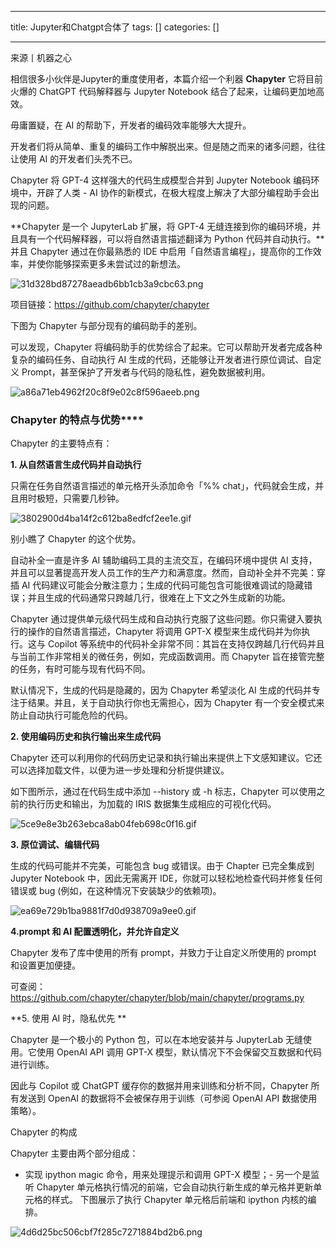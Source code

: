 
--- 
title:  Jupyter和Chatgpt合体了 
tags: []
categories: [] 

---
来源丨机器之心

相信很多小伙伴是Jupyter的重度使用者，本篇介绍一个利器 **Chapyter** 它将目前火爆的 ChatGPT 代码解释器与 Jupyter Notebook 结合了起来，让编码更加地高效。

毋庸置疑，在 AI 的帮助下，开发者的编码效率能够大大提升。

开发者们将从简单、重复的编码工作中解脱出来。但是随之而来的诸多问题，往往让使用 AI 的开发者们头秃不已。

Chapyter 将 GPT-4 这样强大的代码生成模型合并到 Jupyter Notebook 编码环境中，开辟了人类 - AI 协作的新模式，在极大程度上解决了大部分编程助手会出现的问题。

**Chapyter 是一个 JupyterLab 扩展，将 GPT-4 无缝连接到你的编码环境，并且具有一个代码解释器，可以将自然语言描述翻译为 Python 代码并自动执行。**并且 Chapyter 通过在你最熟悉的 IDE 中启用「自然语言编程」，提高你的工作效率，并使你能够探索更多未尝试过的新想法。

<img src="https://img-blog.csdnimg.cn/img_convert/31d328bd87278aeadb6bb1cb3a9cbc63.png" alt="31d328bd87278aeadb6bb1cb3a9cbc63.png">

项目链接：https://github.com/chapyter/chapyter

下图为 Chapyter 与部分现有的编码助手的差别。

可以发现，Chapyter 将编码助手的优势综合了起来。它可以帮助开发者完成各种复杂的编码任务、自动执行 AI 生成的代码，还能够让开发者进行原位调试、自定义 Prompt，甚至保护了开发者与代码的隐私性，避免数据被利用。

<img src="https://img-blog.csdnimg.cn/img_convert/a86a71eb4962f20c8f9e02c8f596aeeb.png" alt="a86a71eb4962f20c8f9e02c8f596aeeb.png">

### Chapyter 的特点与优势****

Chapyter 的主要特点有：

**1. 从自然语言生成代码并自动执行**

只需在任务自然语言描述的单元格开头添加命令「%% chat」，代码就会生成，并且用时极短，只需要几秒钟。

<img src="https://img-blog.csdnimg.cn/img_convert/3802900d4ba14f2c612ba8edfcf2ee1e.gif" alt="3802900d4ba14f2c612ba8edfcf2ee1e.gif">

别小瞧了 Chapyter 的这个优势。

自动补全一直是许多 AI 辅助编码工具的主流交互，在编码环境中提供 AI 支持，并且可以显著提高开发人员工作的生产力和满意度。然而，自动补全并不完美：穿插 AI 代码建议可能会分散注意力；生成的代码可能包含可能很难调试的隐藏错误；并且生成的代码通常只跨越几行，很难在上下文之外生成新的功能。

Chapyter 通过提供单元级代码生成和自动执行克服了这些问题。你只需键入要执行的操作的自然语言描述，Chapyter 将调用 GPT-X 模型来生成代码并为你执行。这与 Copilot 等系统中的代码补全非常不同：其旨在支持仅跨越几行代码并且与当前工作非常相关的微任务，例如，完成函数调用。而 Chapyter 旨在接管完整的任务，有时可能与现有代码不同。

默认情况下，生成的代码是隐藏的，因为 Chapyter 希望淡化 AI 生成的代码并专注于结果。并且，关于自动执行你也无需担心，因为 Chapyter 有一个安全模式来防止自动执行可能危险的代码。

**2. 使用编码历史和执行输出来生成代码**

Chapyter 还可以利用你的代码历史记录和执行输出来提供上下文感知建议。它还可以选择加载文件，以便为进一步处理和分析提供建议。

如下图所示，通过在代码生成中添加 --history 或 -h 标志，Chapyter 可以使用之前的执行历史和输出，为加载的 IRIS 数据集生成相应的可视化代码。

<img src="https://img-blog.csdnimg.cn/img_convert/5ce9e8e3b263ebca8ab04feb698c0f16.gif" alt="5ce9e8e3b263ebca8ab04feb698c0f16.gif">

**3. 原位调试、编辑代码**

生成的代码可能并不完美，可能包含 bug 或错误。由于 Chapter 已完全集成到 Jupyter Notebook 中，因此无需离开 IDE，你就可以轻松地检查代码并修复任何错误或 bug (例如，在这种情况下安装缺少的依赖项)。

<img src="https://img-blog.csdnimg.cn/img_convert/ea69e729b1ba9881f7d0d938709a9ee0.gif" alt="ea69e729b1ba9881f7d0d938709a9ee0.gif">

**4.prompt 和 AI 配置透明化，并允许自定义**

Chapyter 发布了库中使用的所有 prompt，并致力于让自定义所使用的 prompt 和设置更加便捷。

可查阅：https://github.com/chapyter/chapyter/blob/main/chapyter/programs.py

**5. 使用 AI 时，隐私优先 **

Chapyter 是一个极小的 Python 包，可以在本地安装并与 JupyterLab 无缝使用。它使用 OpenAI API 调用 GPT-X 模型，默认情况下不会保留交互数据和代码进行训练。

因此与 Copilot 或 ChatGPT 缓存你的数据并用来训练和分析不同，Chapyter 所有发送到 OpenAI 的数据将不会被保存用于训练（可参阅 OpenAI API 数据使用策略）。

Chapyter 的构成

Chapyter 主要由两个部分组成：
- 实现 ipython magic 命令，用来处理提示和调用 GPT-X 模型；- 另一个是监听 Chapyter 单元格执行情况的前端，它会自动执行新生成的单元格并更新单元格的样式。
下图展示了执行 Chapyter 单元格后前端和 ipython 内核的编排。

<img src="https://img-blog.csdnimg.cn/img_convert/4d6d25bc506cbf7f285c7271884bd2b6.png" alt="4d6d25bc506cbf7f285c7271884bd2b6.png">










